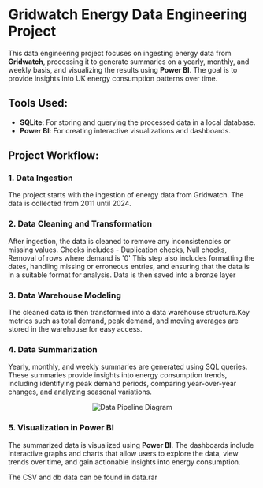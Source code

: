 # Gridwatch Energy Data Engineering Project

This data engineering project focuses on ingesting energy data from **Gridwatch**, processing it to generate summaries on a yearly, monthly, and weekly basis, and visualizing the results using **Power BI**. The goal is to provide insights into UK energy consumption patterns over time.

## Tools Used:
- **SQLite**: For storing and querying the processed data in a local database.
- **Power BI**: For creating interactive visualizations and dashboards.

## Project Workflow:

### 1. Data Ingestion
   The project starts with the ingestion of energy data from Gridwatch. The data is collected from 2011 until 2024.

### 2. Data Cleaning and Transformation
   After ingestion, the data is cleaned to remove any inconsistencies or missing values.
   Checks includes - Duplication checks, Null checks, Removal of rows where demand is '0'
   This step also includes formatting the dates, handling missing or erroneous entries, and ensuring that the data is in a suitable format for analysis.
   Data is then saved into a bronze layer

### 3. Data Warehouse Modeling
   The cleaned data is then transformed into a data warehouse structure.Key metrics such as total demand, peak demand, and moving averages are stored in the warehouse for easy access.

### 4. Data Summarization
   Yearly, monthly, and weekly summaries are generated using SQL queries. These summaries provide insights into energy consumption trends, including identifying peak demand periods, comparing year-over-year changes, and analyzing seasonal variations.

<p align="center">
  <img src="https://github.com/user-attachments/assets/4009e77d-9636-43af-b024-65f44ad83d60" alt="Data Pipeline Diagram"/>
</p>

### 5. Visualization in Power BI
   The summarized data is visualized using **Power BI**. The dashboards include interactive graphs and charts that allow users to explore the data, view trends over time, and gain actionable insights into energy consumption.

The CSV and db data can be found in data.rar
